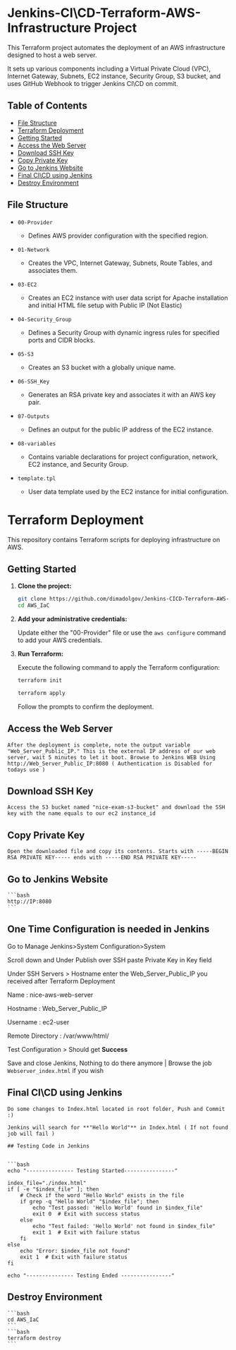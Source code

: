 # Jenkins-CI\CD-Terraform-AWS-Infrastructure Project

This Terraform project automates the deployment of an AWS infrastructure designed to host a web server.

It sets up various components including a Virtual Private Cloud (VPC), Internet Gateway, Subnets, EC2 instance, Security Group, S3 bucket, and uses GitHub Webhook to trigger Jenkins CI\CD on commit.

## Table of Contents

- [File Structure](#file-structure)
- [Terraform Deployment](#terraform-deployment)
- [Getting Started](#getting-started)
- [Access the Web Server](#access-the-web-server)
- [Download SSH Key](#download-ssh-key)
- [Copy Private Key](#copy-private-key)
- [Go to Jenkins Website](#go-to-jenkins-website)
- [Final CI\CD using Jenkins](#final-cicd-using-jenkins)
- [Destroy Environment](#destroy-environment)
  
## File Structure

- `00-Provider`
  - Defines AWS provider configuration with the specified region.

- `01-Network`
  - Creates the VPC, Internet Gateway, Subnets, Route Tables, and associates them.

- `03-EC2`
  - Creates an EC2 instance with user data script for Apache installation and initial HTML file setup with Public IP (Not Elastic)

- `04-Security_Group`
  - Defines a Security Group with dynamic ingress rules for specified ports and CIDR blocks.

- `05-S3`
  - Creates an S3 bucket with a globally unique name.

- `06-SSH_Key`
  - Generates an RSA private key and associates it with an AWS key pair.

- `07-Outputs`
  - Defines an output for the public IP address of the EC2 instance.

- `08-variables`
  - Contains variable declarations for project configuration, network, EC2 instance, and Security Group.

- `template.tpl`
  - User data template used by the EC2 instance for initial configuration.


# Terraform Deployment

This repository contains Terraform scripts for deploying infrastructure on AWS.

## Getting Started

1. **Clone the project:**

    ```bash
    git clone https://github.com/dimadolgov/Jenkins-CICD-Terraform-AWS-Infrastructure.git
    cd AWS_IaC
    ```

2. **Add your administrative credentials:**

    Update either the "00-Provider" file or use the `aws configure` command to add your AWS credentials.

3. **Run Terraform:**

    Execute the following command to apply the Terraform configuration:
     ```bash
    terraform init
    ```
    ```bash
    terraform apply
    ```

    Follow the prompts to confirm the deployment.

## Access the Web Server

    After the deployment is complete, note the output variable "Web_Server_Public_IP." This is the external IP address of our web server, wait 5 minutes to let it boot. Browse to Jenkins WEB Using http://Web_Server_Public_IP:8080 ( Authentication is Disabled for todays use )

## Download SSH Key

    Access the S3 bucket named "nice-exam-s3-bucket" and download the SSH key with the name equals to our ec2 instance_id

## Copy Private Key

    Open the downloaded file and copy its contents. Starts with -----BEGIN RSA PRIVATE KEY----- ends with -----END RSA PRIVATE KEY-----

## Go to Jenkins Website
    ```bash
    http://IP:8080
    ```
## One Time Configuration is needed in Jenkins
   
   Go to Manage Jenkins>System Configuration>System
   
   Scroll down and Under Publish over SSH paste Private Key in Key field

   Under SSH Servers > Hostname enter the Web_Server_Public_IP you received after Terraform Deployment

   Name : nice-aws-web-server

   Hostname : Web_Server_Public_IP

   Username : ec2-user 
  
   Remote Directory : /var/www/html/

   Test Configuration > Should get **Success**

   Save and close Jenkins, Nothing to do there anymore | Browse the job `Webserver_index.html` if you wish
   
## Final CI\CD using Jenkins

    Do some changes to Index.html located in root folder, Push and Commit :)

    Jenkins will search for **"Hello World"** in Index.html ( If not found job will fail )

    ## Testing Code in Jenkins


    ```bash
    echo "--------------- Testing Started----------------"
    
    index_file="./index.html"
    if [ -e "$index_file" ]; then
        # Check if the word "Hello World" exists in the file
        if grep -q "Hello World" "$index_file"; then
            echo "Test passed: 'Hello World' found in $index_file"
            exit 0  # Exit with success status
        else
            echo "Test failed: 'Hello World' not found in $index_file"
            exit 1  # Exit with failure status
        fi
    else
        echo "Error: $index_file not found"
        exit 1  # Exit with failure status
    fi
    
    echo "--------------- Testing Ended ----------------"
   
## Destroy Environment
    ```bash
    cd AWS_IaC
    ```
    ```bash
    terraform destroy
    ```
